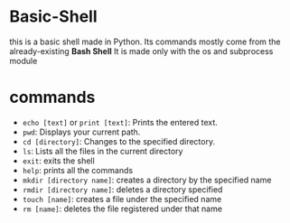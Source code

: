 # Basic-Shell
this is a basic shell made in Python. Its commands mostly come from the already-existing
**Bash Shell** It is made only with the os and subprocess module

# **commands**
- `echo [text]` or `print [text]`: Prints the entered text.
- `pwd`: Displays your current path.
- `cd [directory]`: Changes to the specified directory.
- `ls`: Lists all the files in the current directory
- `exit`: exits the shell
- `help`: prints all the commands 
- `mkdir [directory name]`: creates a directory by the specified name
- `rmdir [directory name]`: deletes a directory specified 
- `touch [name]`: creates a file under the specified name
- `rm [name]`: deletes the file registered under that name
